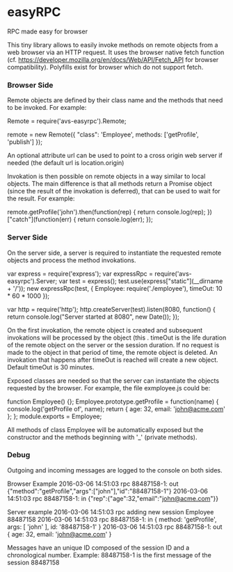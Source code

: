 # easyRPC
RPC made easy for browser

This tiny library allows to easily invoke methods on remote objects from a web browser via an HTTP request. It uses the browser native fetch function (cf. https://developer.mozilla.org/en/docs/Web/API/Fetch_API for browser compatibility). Polyfills exist for browser which do not support fetch.

### Browser Side
Remote objects are defined by their class name and the methods that need to be invoked. For example:

Remote = require('avs-easyrpc').Remote;

remote = new Remote({
  "class": 'Employee',
  methods: ['getProfile', 'publish']
});

An optional attribute url can be used to point to a cross origin web server if needed (the default url is location.origin)

Invokation is then possible on remote objects in a way similar to local objects. The main difference is that all methods return a Promise object (since the result of the invokation is deferred), that can be used to wait for the result. For example:

remote.getProfile('john').then(function(rep) {
  return console.log(rep);
})["catch"](function(err) {
  return console.log(err);
});

### Server Side
On the server side, a server is required to instantiate the requested remote objects and process the method invokations.

var express = require('express');
var expressRpc = require('avs-easyrpc').Server;
var test = express();
test.use(express["static"](__dirname + '/'));
new expressRpc(test, { Employee: require('./employee'), timeOut: 10 * 60 * 1000 });

var http = require('http');
http.createServer(test).listen(8080, function() {
    return console.log("Server started at 8080", new Date());
  });
  
On the first invokation, the remote object is created and subsequent invokations will be processed by the object (this .
timeOut is the life duration of the remote object on the server or the session duration. If no request is made to the object in that period of time, the remote object is deleted. An invokation that happens after timeOut is reached will create a new object. Default timeOut is 30 minutes.

Exposed classes are needed so that the server can instantiate the objects requested by the browser. For example, the file exmployee.js could be:

function Employee() {};
Employee.prototype.getProfile = function(name) {
  console.log('getProfile of', name);
  return { age: 32, email: 'john@acme.com' };
};
module.exports = Employee;

All methods of class Employee will be automatically exposed but the constructor and the methods beginning with '_' (private methods).

### Debug
Outgoing and incoming messages are logged to the console on both sides.

Browser Example
2016-03-06 14:51:03 rpc 88487158-1: out {"method":"getProfile","args":["john"],"id":"88487158-1"}
2016-03-06 14:51:03 rpc 88487158-1: in {"rep":{"age":32,"email":"john@acme.com"}}

Server example
2016-03-06 14:51:03 rpc adding new session Employee 88487158
2016-03-06 14:51:03 rpc 88487158-1: in { method: 'getProfile', args: [ 'john' ], id: '88487158-1' }
2016-03-06 14:51:03 rpc 88487158-1: out { age: 32, email: 'john@acme.com' }

Messages have an unique ID composed of the session ID and a chronological number. Example: 88487158-1 is the first message of the session 88487158


